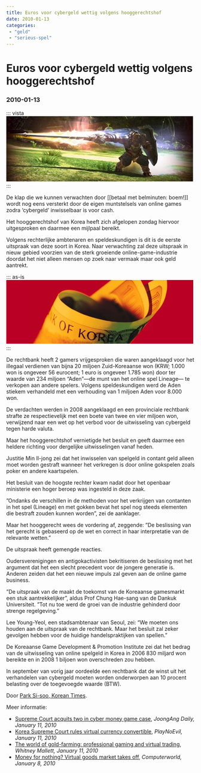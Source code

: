 ```yaml
---
title: Euros voor cybergeld wettig volgens hooggerechtshof
date: 2010-01-13
categories:
 - "geld"
 - "serieus-spel"
---
```


# Euros voor cybergeld wettig volgens hooggerechtshof
### 2010-01-13

::: vista
<img src="lineage-3-lancelot.jpg">
:::

De klap die we kunnen verwachten door [[betaal met belminuten: boem!]] wordt nog eens versterkt door de eigen muntstelsels van online games zodra ‘cybergeld’ inwisselbaar is voor cash.

Het hooggerechtshof van Korea heeft zich afgelopen zondag hiervoor uitgesproken en daarmee een mijlpaal bereikt.

Volgens rechterlijke ambtenaren en speldeskundigen is dit is de eerste uitspraak van deze soort in Korea. Naar verwachting zal deze uitspraak in nieuw gebied voorzien van de sterk groeiende online-game-industrie doordat het niet alleen mensen op zoek naar vermaak maar ook geld aantrekt.

::: as-is
<img src="zuid-koreaanse-won.jpg">
:::

De rechtbank heeft 2 gamers vrijgesproken die waren aangeklaagd voor het illegaal verdienen van bijna 20 miljoen Zuid-Koreaanse won (KRW; 1.000 won is ongeveer 56 eurocent; 1 euro is ongeveer 1.785 won) door ter waarde van 234 miljoen “Aden”—de munt van het online spel Lineage— te verkopen aan andere spelers. Volgens speldeskundigen werd de Aden stiekem verhandeld met een verhouding van 1 miljoen Aden voor 8.000 won.

De verdachten werden in 2008 aangeklaagd en een provinciale rechtbank strafte ze respectievelijk met een boete van twee en vier miljoen won, verwijzend naar een wet op het verbod voor de uitwisseling van cybergeld tegen harde valuta.

Maar het hooggerechtshof vernietigde het besluit en geeft daarmee een heldere richting voor dergelijke uitwisselingen vanaf heden.

Justitie Min Il-jong zei dat het inwisselen van spelgeld in contant geld alleen moet worden gestraft wanneer het verkregen is door online gokspelen zoals poker en andere kaartspelen.

Het besluit van de hoogste rechter kwam nadat door het openbaar ministerie een hoger beroep was ingesteld in deze zaak.

”Ondanks de verschillen in de methoden voor het verkrijgen van contanten in het spel (Lineage) en met gokken bevat het spel nog steeds elementen die bestraft zouden kunnen worden”, zei de aanklager.

Maar het hooggerecht wees de vordering af, zeggende: ”De beslissing van het gerecht is gebaseerd op de wet en correct in haar interpretatie van de relevante wetten.”

De uitspraak heeft gemengde reacties.

Oudersverenigingen en antigokactivisten bekritiseren de beslissing met het argument dat het een slecht precedent voor de jongere generatie is. Anderen zeiden dat het een nieuwe impuls zal geven aan de online game business.

”De uitspraak van de maakt de toekomst van de Koreaanse gamesmarkt een stuk aantrekkelijker”, aldus Prof Chung Hae-sang van de Dankuk Universiteit. ”Tot nu toe werd de groei van de industrie gehinderd door strenge regelgeving.”

Lee Young-Yeol, een stadsambtenaar van Seoul, zei: “We moeten ons houden aan de uitspraak van de rechtbank. Maar het besluit zal zeker gevolgen hebben voor de huidige handelspraktijken van spellen.”

De Koreaanse Game Development & Promotion Institute zei dat het bedrag van de uitwisseling van online spelgeld in Korea in 2006 830 miljard won bereikte en in 2008 1 biljoen won overschreden zou hebben.

In september van vorig jaar oordeelde een rechtbank dat de winst uit het verhandelen van cybergeld moeten worden onderworpen aan 10 procent belasting over de toegevoegde waarde (BTW).

Door [Park Si-soo, Korean Times](http://www.koreatimes.co.kr/www/news/nation/2010/01/116_58775.html).

Meer informatie:
- [Supreme Court acquits two in cyber money game case](http://joongangdaily.joins.com/article/view.asp?aid#2915126), *JoongAng Daily, January 11, 2010*
- [Korea Supreme Court rules virtual currency convertible](http://playnoevil.com/serendipity/index.php?/archives/2812-Korea-Supreme-Court-rules-virtual-currency-convertible.html), *PlayNoEvil, January 11, 2010*
- [The world of gold-farming: professional gaming and virtual trading](http://mcgilldaily.com/articles/24381), *Whitney Mallett, January 11, 2010*
- [Money for nothing? Virtual goods market takes off](http://www.computerworld.com/s/article/9143538/Money_for_nothing_Virtual_goods_market_takes_off?taxonomyId1), *Computerworld, January 8, 2010*